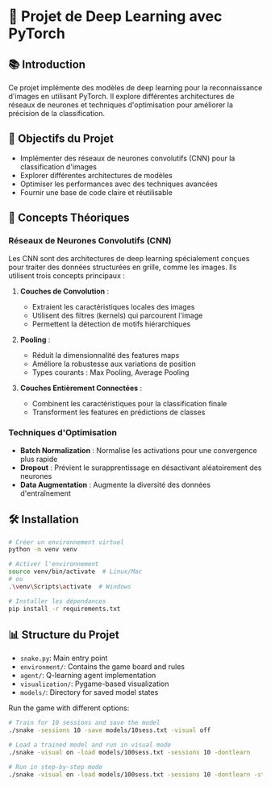 # 🧠 Projet de Deep Learning avec PyTorch

## 📚 Introduction
Ce projet implémente des modèles de deep learning pour la reconnaissance d'images en utilisant PyTorch. Il explore différentes architectures de réseaux de neurones et techniques d'optimisation pour améliorer la précision de la classification.

## 🎯 Objectifs du Projet
- Implémenter des réseaux de neurones convolutifs (CNN) pour la classification d'images
- Explorer différentes architectures de modèles
- Optimiser les performances avec des techniques avancées
- Fournir une base de code claire et réutilisable

## 🔬 Concepts Théoriques

### Réseaux de Neurones Convolutifs (CNN)
Les CNN sont des architectures de deep learning spécialement conçues pour traiter des données structurées en grille, comme les images. Ils utilisent trois concepts principaux :

1. **Couches de Convolution** : 
   - Extraient les caractéristiques locales des images
   - Utilisent des filtres (kernels) qui parcourent l'image
   - Permettent la détection de motifs hiérarchiques

2. **Pooling** :
   - Réduit la dimensionnalité des features maps
   - Améliore la robustesse aux variations de position
   - Types courants : Max Pooling, Average Pooling

3. **Couches Entièrement Connectées** :
   - Combinent les caractéristiques pour la classification finale
   - Transforment les features en prédictions de classes

### Techniques d'Optimisation
- **Batch Normalization** : Normalise les activations pour une convergence plus rapide
- **Dropout** : Prévient le surapprentissage en désactivant aléatoirement des neurones
- **Data Augmentation** : Augmente la diversité des données d'entraînement

## 🛠️ Installation

```bash
# Créer un environnement virtuel
python -m venv venv

# Activer l'environnement
source venv/bin/activate  # Linux/Mac
# ou
.\venv\Scripts\activate  # Windows

# Installer les dépendances
pip install -r requirements.txt
```

## 📊 Structure du Projet

- `snake.py`: Main entry point
- `environment/`: Contains the game board and rules
- `agent/`: Q-learning agent implementation
- `visualization/`: Pygame-based visualization
- `models/`: Directory for saved model states 

Run the game with different options:

```bash
# Train for 10 sessions and save the model
./snake -sessions 10 -save models/10sess.txt -visual off

# Load a trained model and run in visual mode
./snake -visual on -load models/100sess.txt -sessions 10 -dontlearn

# Run in step-by-step mode
./snake -visual on -load models/100sess.txt -sessions 10 -dontlearn -step-by-step
``` 